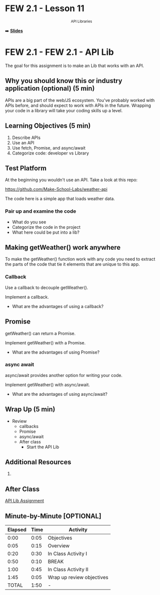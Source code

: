 <!-- .slide: data-background="./Images/header.svg" data-background-repeat="none" data-background-size="40% 40%" data-background-position="center 10%" class="header" -->
# FEW 2.1 - Lesson 11

<small style="display:block;text-align:center">API Libraries</small>

<!-- Put a link to the slides so that students can find them -->

➡️ [**Slides**](/Syllabus-Template/Slides/Lesson1.html ':ignore')

<!-- > -->


# FEW 2.1 - FEW 2.1 - API Lib

The goal for this assignment is to make an Lib that works with an API. 

## Why you should know this or industry application (optional) (5 min)

APIs are a big part of the web/JS ecosystem. You've probably worked with APIs before, and should expect to work with APIs in the future. Wrapping your code in a library will take your coding skills up a level. 

## Learning Objectives (5 min)

1. Describe APIs
1. Use an API
1. Use fetch, Promise, and async/await
1. Categorize code: developer vs Library

## Test Platform

At the beginning you wouldn't use an API. Take a look at this repo: 

https://github.com/Make-School-Labs/weather-api

The code here is a simple app that loads weather data. 

### Pair up and examine the code

- What do you see
- Categorize the code in the project
- What here could be put into a lib?

## Making getWeather() work anywhere

To make the getWeather() function work with any code you need to extract the parts of the code that tie it elements that are unique to this app. 

### Callback

Use a callback to decouple getWeather().

Implement a callback. 

- What are the advantages of using a callback? 

## Promise 

getWeather() can return a Promise. 

Implement getWeather() with a Promise.

- What are the advantages of using Promise? 

### async await

async/await provides another option for writing your code. 

Implement getWeather() with async/await. 

- What are the advantages of using async/await?

## Wrap Up (5 min)

- Review
  - callbacks
  - Promise
  - async/await
  - After class 
    - Start the API Lib

## Additional Resources

1.

## After Class 

[API Lib Assignment](../assignments/assignment-09.md)

## Minute-by-Minute [OPTIONAL]

| **Elapsed** | **Time**  | **Activity**              |
| ----------- | --------- | ------------------------- |
| 0:00        | 0:05      | Objectives                |
| 0:05        | 0:15      | Overview                  |
| 0:20        | 0:30      | In Class Activity I       |
| 0:50        | 0:10      | BREAK                     |
| 1:00        | 0:45      | In Class Activity II      |
| 1:45        | 0:05      | Wrap up review objectives |
| TOTAL       | 1:50      | -                         |
